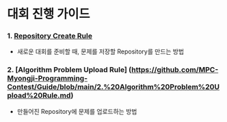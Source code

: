 # 대회 진행 가이드

### 1. [Repository Create Rule](https://github.com/MPC-Myongji-Programming-Contest/Guide/blob/main/1.%20Repository%20Create%20Rule.md)
- 새로운 대회를 준비할 때, 문제를 저장할 Repository를 만드는 방법

### 2. [Algorithm Problem Upload Rule] (https://github.com/MPC-Myongji-Programming-Contest/Guide/blob/main/2.%20Algorithm%20Problem%20Upload%20Rule.md)
- 만들어진 Repository에 문제를 업로드하는 방법
